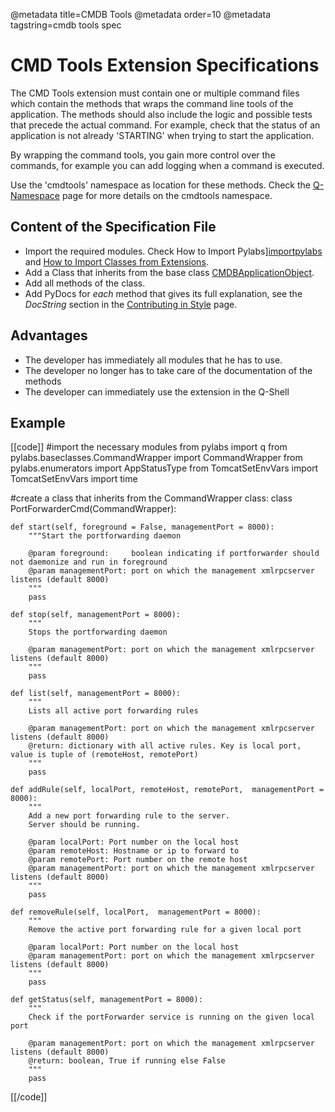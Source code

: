 @metadata title=CMDB Tools
@metadata order=10
@metadata tagstring=cmdb tools spec

[importpylabs]: #/HowTo/ImportPylabs
[importextension]: #/HowTo/ImportExtensionClass
[baseclass]: #/ExtendingPylabs/BaseClasses
[contribute]: #/Pylabs50/Contributing
[namespace]: #/Pylabs50/NameSpaces


# CMD Tools Extension Specifications

The CMD Tools extension must contain one or multiple command files which contain the methods that wraps the command line tools of the application. 
The methods should also include the logic and possible tests that precede the actual command. For example, check that the status of an application is not already 'STARTING' when trying to start the application.

By wrapping the command tools, you gain more control over the commands, for example you can add logging when a command is executed. 

Use the 'cmdtools' namespace as location for these methods. Check the [Q-Namespace][namespace] page for more details on the cmdtools namespace.


## Content of the Specification File

* Import the required modules. Check How to Import Pylabs][importpylabs] and [How to Import Classes from Extensions][importextension].
* Add a Class that inherits from the base class [CMDBApplicationObject][baseclass].
* Add all methods of the class.
* Add PyDocs for *each* method that gives its full explanation, see the *DocString* section in the [Contributing in Style][contribute] page.


## Advantages

* The developer has immediately all modules that he has to use.
* The developer no longer has to take care of the documentation of the methods
* The developer can immediately use the extension in the Q-Shell


## Example

[[code]]
#import the necessary modules
from pylabs import q
from pylabs.baseclasses.CommandWrapper import CommandWrapper
from pylabs.enumerators import AppStatusType
from TomcatSetEnvVars import TomcatSetEnvVars
import time

#create a class that inherits from the CommandWrapper class:
class PortForwarderCmd(CommandWrapper):

    def start(self, foreground = False, managementPort = 8000):
        """Start the portforwarding daemon

        @param foreground:     boolean indicating if portforwarder should not daemonize and run in foreground
        @param managementPort: port on which the management xmlrpcserver listens (default 8000)
        """
        pass

    def stop(self, managementPort = 8000):
        """
        Stops the portforwarding daemon
        
        @param managementPort: port on which the management xmlrpcserver listens (default 8000)
        """
        pass

    def list(self, managementPort = 8000):
        """
        Lists all active port forwarding rules
        
        @param managementPort: port on which the management xmlrpcserver listens (default 8000)
        @return: dictionary with all active rules. Key is local port, value is tuple of (remoteHost, remotePort)
        """
        pass

    def addRule(self, localPort, remoteHost, remotePort,  managementPort = 8000):
        """
        Add a new port forwarding rule to the server.
        Server should be running.
        
        @param localPort: Port number on the local host
        @param remoteHost: Hostname or ip to forward to
        @param remotePort: Port number on the remote host
        @param managementPort: port on which the management xmlrpcserver listens (default 8000)
        """
        pass

    def removeRule(self, localPort,  managementPort = 8000):
        """
        Remove the active port forwarding rule for a given local port
        
        @param localPort: Port number on the local host
        @param managementPort: port on which the management xmlrpcserver listens (default 8000)
        """
        pass

    def getStatus(self, managementPort = 8000):
        """
        Check if the portForwarder service is running on the given local port
        
        @param managementPort: port on which the management xmlrpcserver listens (default 8000)
        @return: boolean, True if running else False
        """
        pass
[[/code]]